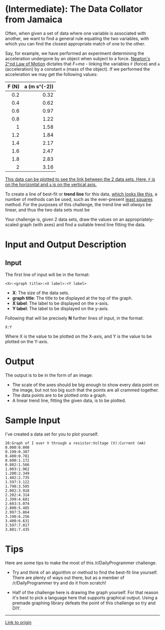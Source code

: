 # [](/IntermediateIcon) **(Intermediate)**: The Data Collator from Jamaica

Often, when given a set of data where one variable is associated with another, we want to find a general rule equating the two variables, with which you can find the closest appropriate match of one to the other.

Say, for example, we have performed an experiment determining the acceleration undergone by an object when subject to a force. [Newton's 2^nd Law of Motion](https://en.wikipedia.org/wiki/Newton%27s_laws_of_motion#Newton.27s_second_law) dictates that *F=ma* - linking the variables `F` (force) and `a` (acceleration) by a constant `m` (mass of the object). If we performed the acceleration we may get the following values:

| F (N)	| a (m s^(-2)) |
|--------:|--------:|
| 0.2| 0.32 |
| 0.4| 0.62 |
| 0.6| 0.97 |
| 0.8| 1.22 |
| 1| 1.58 |
| 1.2| 1.84 |
| 1.4| 2.17 |
| 1.6| 2.47 |
| 1.8| 2.83 |
| 2| 3.16 |

[This data can be plotted to see the link between the 2 data sets. Here, `F` is on the horizontal and `a` is on the vertical axis.](http://i.imgur.com/PdlTl6W.png)

To create a line of best-fit or **trend line** for this data, [which looks like this](http://i.imgur.com/W2aFGIx.png), a number of methods can be used, such as the ever-present [least squares](https://en.wikipedia.org/wiki/Least_squares) method. For the purposes of this challenge, the trend line will *always* be linear, and thus the two data sets must be 

Your challenge is, given 2 data sets, draw the values on an appropriately-scaled graph (with axes) and find a suitable trend line fitting the data.

# Input and Output Description

## Input

The first line of input will be in the format:

    <X>:<graph title>:<X label>:<Y label>

* **X**: The size of the data sets.
* **graph title**: The title to be displayed at the top of the graph.
* **X label**: The label to be displayed on the x-axis.
* **Y label**: The label to be displayed on the y-axis.

Following that will be precisely **N** further lines of input, in the format:

    X:Y

Where X is the value to be plotted on the X-axis, and Y is the value to be plotted on the Y-axis.

# Output

The output is to be in the form of an image:

* The scale of the axes should be big enough to show every data point on the image, but not too big such that the points are all crammed together.
* The data points are to be plotted onto a graph.
* A linear trend line, fitting the given data, is to be plotted.

# Sample Input

I've created a data set for you to plot yourself.

    20:Graph of I over V through a resistor:Voltage (V):Current (mA)
    0.000:0.000
    0.198:0.387
    0.400:0.781
    0.600:1.172
    0.802:1.566
    1.003:1.962
    1.200:2.349
    1.402:2.735
    1.597:3.122
    1.798:3.505
    2.002:3.918
    2.202:4.314
    2.399:4.681
    2.603:5.074
    2.800:5.485
    2.997:5.864
    3.198:6.256
    3.400:6.631
    3.597:7.017
    3.801:7.435

# Tips

Here are some tips to make the most of this /r/DailyProgrammer challenge.

* Try and think of an algorithm or method to find the best-fit line yourself. There are plenty of ways out there, but as a member of /r/DailyProgrammer try and do it from scratch!

* Half of the challenge here is drawing the graph yourself. For that reason it's best to pick a language here that supports graphical output. Using a premade graphing library defeats the point of this challenge so try and DIY.

---

[Link to origin](https://www.reddit.com/r/dailyprogrammer/2i13a4)